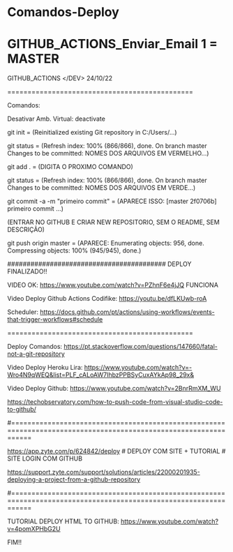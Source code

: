# Comandos-Deploy

# GITHUB_ACTIONS_Enviar_Email 1 = MASTER
GITHUB_ACTIONS &lt;/DEV> 24/10/22 

==============================================

Comandos: 

Desativar Amb. Virtual: deactivate

git init    = (Reinitialized existing Git repository in C:/Users/...)

git status  = (Refresh index: 100% (866/866), done.     On branch master         Changes to be committed: NOMES DOS ARQUIVOS EM VERMELHO...)

git add .   = (DIGITA O PROXIMO COMANDO)

git status  = (Refresh index: 100% (866/866), done.     On branch master         Changes to be committed: NOMES DOS ARQUIVOS EM VERDE...)

git commit -a -m "primeiro commit"  = (APARECE ISSO: [master 2f0706b] primeiro commit ...)

(ENTRAR NO GITHUB E CRIAR NEW REPOSITORIO, SEM O README, SEM DESCRIÇÃO)

git push origin master  = (APARECE: Enumerating objects: 956, done. Compressing objects: 100% (945/945), done.)

######################################### DEPLOY FINALIZADO!!

VIDEO OK: https://www.youtube.com/watch?v=PZhnF6e4jJQ FUNCIONA

Video Deploy Github Actions Codifike: https://youtu.be/dfLKUwb-roA

Scheduler: https://docs.github.com/pt/actions/using-workflows/events-that-trigger-workflows#schedule

==============================================

Deploy Comandos: https://pt.stackoverflow.com/questions/147660/fatal-not-a-git-repository

Video Deploy Heroku Lira: https://www.youtube.com/watch?v=-Wro4N9qWEQ&list=PLF_cALoAW7IhbzPPBSyCuxAYkAp98_29x&

Video Deploy Github: https://www.youtube.com/watch?v=2BnrRmXM_WU

https://techobservatory.com/how-to-push-code-from-visual-studio-code-to-github/

#=================================================================================================================

https://app.zyte.com/p/624842/deploy                # DEPLOY COM SITE + TUTORIAL       # SITE LOGIN COM GITHUB

https://support.zyte.com/support/solutions/articles/22000201935-deploying-a-project-from-a-github-repository

#=================================================================================================================

TUTORIAL DEPLOY HTML TO GITHUB: https://www.youtube.com/watch?v=4pomXPHbG2U

FIM!!
